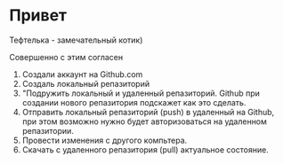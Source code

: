 # Привет

Тефтелька - замечательный котик)

Совершенно с этим согласен

1. Создали аккаунт на Github.com
2. Создаль локальный репазиторий 
3. "Подружить локальный и удаленный репазиторий. Github при создании нового репазитория подскажет как это сделать.
4. Отправить локальный репазиторий (push) в удаленный на Github, при этом возможно нужно будет авторизоваться на удаленном репазитории. 
5. Провести изменения с другого компьтера.
6. Скачать с удаленного репазитория (pull) актуальное состояние. 

